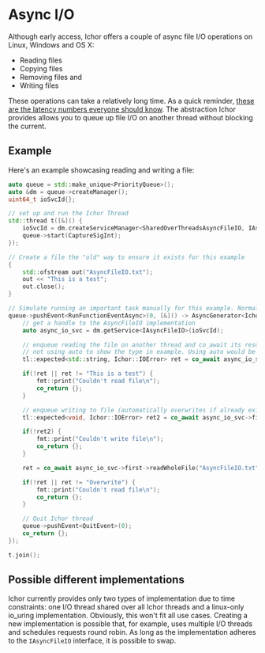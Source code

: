 # Async I/O

Although early access, Ichor offers a couple of async file I/O operations on Linux, Windows and OS X:

* Reading files
* Copying files
* Removing files and
* Writing files

These operations can take a relatively long time. As a quick reminder, [these are the latency numbers everyone should know](https://gist.github.com/jboner/2841832).
The abstraction Ichor provides allows you to queue up file I/O on another thread without blocking the current. 

## Example

Here's an example showcasing reading and writing a file:

```c++
auto queue = std::make_unique<PriorityQueue>();
auto &dm = queue->createManager();
uint64_t ioSvcId{};

// set up and run the Ichor Thread
std::thread t([&]() {
    ioSvcId = dm.createServiceManager<SharedOverThreadsAsyncFileIO, IAsyncFileIO>()->getServiceId();
    queue->start(CaptureSigInt);
});

// Create a file the "old" way to ensure it exists for this example
{
    std::ofstream out("AsyncFileIO.txt");
    out << "This is a test";
    out.close();
}

// Simulate running an important task manually for this example. Normally one would use dependency injection.
queue->pushEvent<RunFunctionEventAsync>(0, [&]() -> AsyncGenerator<IchorBehaviour> {
    // get a handle to the AsyncFileIO implementation
    auto async_io_svc = dm.getService<IAsyncFileIO>(ioSvcId);

    // enqueue reading the file on another thread and co_await its result
    // not using auto to show the type in example. Using auto would be a lot easier here.
    tl::expected<std::string, Ichor::IOError> ret = co_await async_io_svc->first->readWholeFile("AsyncFileIO.txt");

    if(!ret || ret != "This is a test") {
        fmt::print("Couldn't read file\n");
        co_return {};
    }

    // enqueue writing to file (automatically overwrites if already exists)
    tl::expected<void, Ichor::IOError> ret2 = co_await async_io_svc->first->writeFile("AsyncFileIO.txt", "Overwrite");

    if(!ret2) {
        fmt::print("Couldn't write file\n");
        co_return {};
    }

    ret = co_await async_io_svc->first->readWholeFile("AsyncFileIO.txt");

    if(!ret || ret != "Overwrite") {
        fmt::print("Couldn't read file\n");
        co_return {};
    }

    // Quit Ichor thread
    queue->pushEvent<QuitEvent>(0);
    co_return {};
});

t.join();
```

## Possible different implementations

Ichor currently provides only two types of implementation due to time constraints: one I/O thread shared over all Ichor threads and a linux-only io_uring implementation. Obviously, this won't fit all use cases. Creating a new implementation is possible that, for example, uses multiple I/O threads and schedules requests round robin. As long as the implementation adheres to the `IAsyncFileIO` interface, it is possible to swap.
